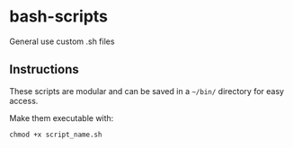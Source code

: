# bash-scripts
General use custom .sh files

## Instructions

These scripts are modular and can be saved in a `~/bin/` directory for easy access.

Make them executable with:

`chmod +x script_name.sh `
